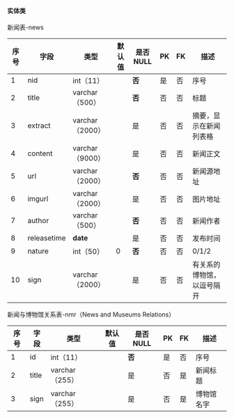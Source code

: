 #### 实体类



新闻表-news

| 序号 | 字段        | 类型            | 默认值 | 是否NULL | PK   | FK   | 描述                       |
| ---- | ----------- | --------------- | ------ | -------- | ---- | ---- | -------------------------- |
| 1    | nid         | int（11）       |        | **否**   | 是   | 否   | 序号                       |
| 2    | title       | varchar（500）  |        | **否**   | 否   | 否   | 标题                       |
| 3    | extract     | varchar（2000） |        | 是       | 否   | 否   | 摘要，显示在新闻列表格     |
| 4    | content     | varchar（9000） |        | 是       | 否   | 否   | 新闻正文                   |
| 5    | url         | varchar（2000） |        | **否**   | 否   | 否   | 新闻源地址                 |
| 6    | imgurl      | varchar（2000） |        | 是       | 否   | 否   | 图片地址                   |
| 7    | author      | varchar（500）  |        | **否**   | 否   | 否   | 新闻作者                   |
| 8    | releasetime | **date**        |        | 是       | 否   | 否   | 发布时间                   |
| 9    | nature      | int（50）       | 0      | **否**   | 否   | 否   | 0/1/2                      |
| 10   | sign        | varchar（2000） |        | 是       | 否   | 否   | 有关系的博物馆，以逗号隔开 |



新闻与博物馆关系表-nmr（News and Museums Relations）

| 序号 | 字段  | 类型           | 默认值 | 是否NULL | PK   | FK   | 描述       |
| ---- | ----- | -------------- | ------ | -------- | ---- | ---- | ---------- |
| 1    | id    | int（11）      |        | **否**   | 是   | 否   | 序号       |
| 2    | title | varchar（255） |        | 是       | 否   | 是   | 新闻标题   |
| 3    | sign  | varchar（255） |        | 是       | 否   | 是   | 博物馆名字 |